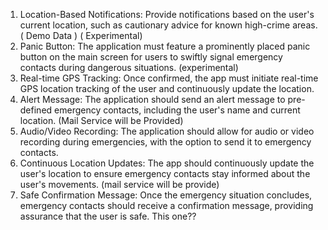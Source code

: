 1. Location-Based Notifications: Provide notifications based on the user's current location, such as cautionary advice for known high-crime areas. ( Demo Data ) ( Experimental)
 2. Panic Button: The application must feature a prominently placed panic button on the main screen for users to swiftly signal emergency contacts during dangerous situations. (experimental)
3. Real-time GPS Tracking: Once confirmed, the app must initiate real-time GPS location tracking of the user and continuously update the location.
4. Alert Message: The application should send an alert message to pre-defined emergency contacts, including the user's name and current location. (Mail Service will be Provided)
5. Audio/Video Recording: The application should allow for audio or video recording during emergencies, with the option to send it to emergency contacts.
6. Continuous Location Updates: The app should continuously update the user's location to ensure emergency contacts stay informed about the user's movements. (mail service will be provide)
7. Safe Confirmation Message: Once the emergency situation concludes, emergency contacts should receive a confirmation message, providing assurance that the user is safe. This one??